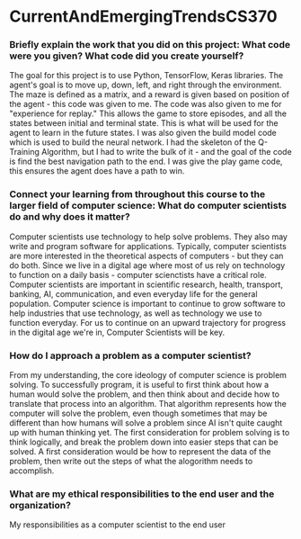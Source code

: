 # CurrentAndEmergingTrendsCS370

### Briefly explain the work that you did on this project: What code were you given? What code did you create yourself?

The goal for this project is to use Python, TensorFlow, Keras libraries. The agent's goal is to move up, down, left, and right through the environment. The maze is defined as a matrix, and a reward is given based on position of the agent - this code was given to me. The code was also given to me for "experience for replay." This allows the game to store episodes, and all the states between initial and terminal state. This is what will be used for the agent to learn in the future states. I was also given the build model code which is used to build the neural network. I had the skeleton of the Q-Training Algorithm, but I had to write the bulk of it - and the goal of the code is find the best navigation path to the end. I was give the play game code, this ensures the agent does have a path to win.


### Connect your learning from throughout this course to the larger field of computer science: What do computer scientists do and why does it matter?

Computer scientists use technology to help solve problems. They also may write and program software for applications. Typically, computer scientists are more interested in the theoretical aspects of computers - but they can do both. Since we live in a digital age where most of us rely on technology to function on a daily basis - computer scienctists have a critical role. Computer scientists are important in scientific research, health, transport, banking, AI, communication, and even everyday life for the general population. Computer science is important to continue to grow software to help industries that use technology, as well as technology we use to function everyday. For us to continue on an upward trajectory for progress in the digital age we're in, Computer Scientists will be key. 

### How do I approach a problem as a computer scientist?

From my understanding, the core ideology of computer science is problem solving. To successfully program, it is useful to first think about how a human would solve the problem, and then think about and decide how to translate that process into an algorithm. That algorithm represents how the computer will solve the problem, even though sometimes that may be different than how humans will solve a problem since AI isn't quite caught up with human thinking yet. The first consideration for problem solving is to think logically, and break the problem down into easier steps that can be solved. A first consideration would be how to represent the data of the problem, then write out the steps of what the alogorithm needs to accomplish. 


### What are my ethical responsibilities to the end user and the organization?

My responsibilities as a computer scientist to the end user
